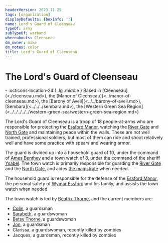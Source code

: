 ```yaml
---
headerVersion: 2023.11.25
tags: [organization]
displayDefaults: {boxInfo: ''}
name: Lord's Guard of Cleenseau
typeOf: army
subTypeOf: warband
whereabouts: Cleenseau
dm_owner: mike
dm_notes: color
title: Lord's Guard of Cleenseau
---
```

# The Lord's Guard of Cleenseau
<div class="grid cards ext-narrow-margin ext-one-column" markdown>
-
    :octicons-location-24:{ .lg .middle } Based in [Cleenseau](<./cleenseau.md>), the [Manor of Cleenseau](<../manor-of-cleenseau.md>), the [Barony of Aveil](<../../barony-of-aveil.md>), [Sembara](<../../../sembara.md>), the [Western Green Sea Region](<../../../../../western-green-sea/western-green-sea-region.md>)  
</div>


The Lord's Guard of Cleenseau is a troop of 18 people-at-arms who are responsible for protecting the [Essford Manor](<./essford-manor.md>), watching the [River Gate](<./river-gate-of-cleenseau.md>) and [North Gate](<./north-gate-of-cleenseau.md>) and maintaining peace within the walls. These are not well trained, professional soldiers, but most of them can ride and shoot relatively well and have some practice with spears and wearing armor.

The guard is divided up into a household guard of 10, under the command of [Ames Benthey](<../../../../../../people/sembarans/ames-benthey.md>) and a town watch of 8, under the command of the sheriff [Ysabel](<../../../../../../people/sembarans/ysabel.md>). The town watch is primarily responsible for guarding the [River Gate](<./river-gate-of-cleenseau.md>) and the [North Gate](<./north-gate-of-cleenseau.md>), and aides [the magistrate](<../../../../../../people/sembarans/nicholas-wysson.md>) when needed.

The household guard is responsible for the defense of the [Essford Manor](<./essford-manor.md>), the personal safety of [Wymar Essford](<../../../../../../people/sembarans/wymar-essford.md>) and his family, and assists the town watch when needed.

The town watch is led by [Beatrix Thorne](<../../../../../../people/sembarans/beatrix-thorne.md>), and the current members are:
* [Colin](<../../../../../../people/sembarans/colin.md>), a guardsman
* [Sarabeth](<../../../../../../people/sembarans/sarabeth.md>), a guardswoman
* [Betsy Thorne](<../../../../../../people/sembarans/betsy-thorne.md>), a guardswoman
* [Jon](<../../../../../../people/sembarans/jon.md>), a guardsman
* Clarissa, a guardswoman, recently killed by zombies
* Jacques, a guardsman, recently killed by zombies

